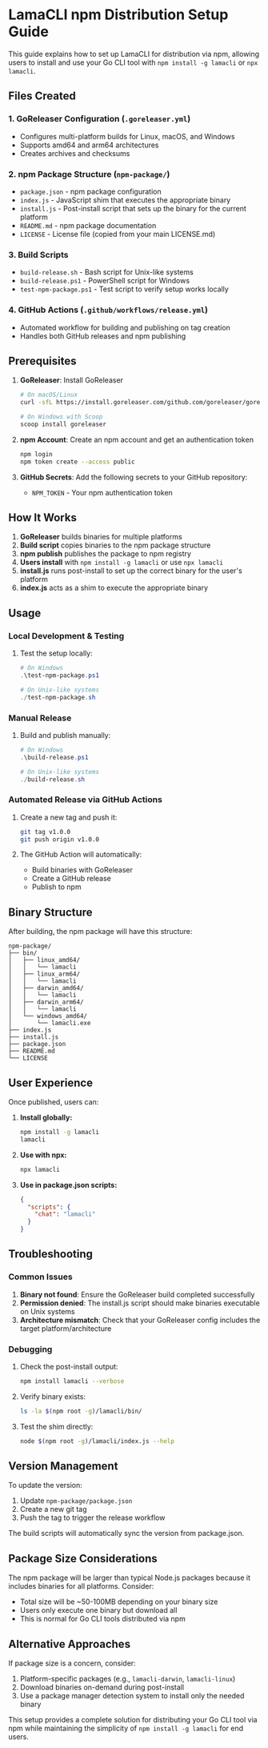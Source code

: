 # LamaCLI npm Distribution Setup Guide

This guide explains how to set up LamaCLI for distribution via npm, allowing users to install and use your Go CLI tool with `npm install -g lamacli` or `npx lamacli`.

## Files Created

### 1. GoReleaser Configuration (`.goreleaser.yml`)
- Configures multi-platform builds for Linux, macOS, and Windows
- Supports amd64 and arm64 architectures
- Creates archives and checksums

### 2. npm Package Structure (`npm-package/`)
- `package.json` - npm package configuration
- `index.js` - JavaScript shim that executes the appropriate binary
- `install.js` - Post-install script that sets up the binary for the current platform
- `README.md` - npm package documentation
- `LICENSE` - License file (copied from your main LICENSE.md)

### 3. Build Scripts
- `build-release.sh` - Bash script for Unix-like systems
- `build-release.ps1` - PowerShell script for Windows
- `test-npm-package.ps1` - Test script to verify setup works locally

### 4. GitHub Actions (`.github/workflows/release.yml`)
- Automated workflow for building and publishing on tag creation
- Handles both GitHub releases and npm publishing

## Prerequisites

1. **GoReleaser**: Install GoReleaser
   ```bash
   # On macOS/Linux
   curl -sfL https://install.goreleaser.com/github.com/goreleaser/goreleaser.sh | sh
   
   # On Windows with Scoop
   scoop install goreleaser
   ```

2. **npm Account**: Create an npm account and get an authentication token
   ```bash
   npm login
   npm token create --access public
   ```

3. **GitHub Secrets**: Add the following secrets to your GitHub repository:
   - `NPM_TOKEN` - Your npm authentication token

## How It Works

1. **GoReleaser** builds binaries for multiple platforms
2. **Build script** copies binaries to the npm package structure
3. **npm publish** publishes the package to npm registry
4. **Users install** with `npm install -g lamacli` or use `npx lamacli`
5. **install.js** runs post-install to set up the correct binary for the user's platform
6. **index.js** acts as a shim to execute the appropriate binary

## Usage

### Local Development & Testing

1. Test the setup locally:
   ```powershell
   # On Windows
   .\test-npm-package.ps1
   
   # On Unix-like systems
   ./test-npm-package.sh
   ```

### Manual Release

1. Build and publish manually:
   ```powershell
   # On Windows
   .\build-release.ps1
   
   # On Unix-like systems
   ./build-release.sh
   ```

### Automated Release via GitHub Actions

1. Create a new tag and push it:
   ```bash
   git tag v1.0.0
   git push origin v1.0.0
   ```

2. The GitHub Action will automatically:
   - Build binaries with GoReleaser
   - Create a GitHub release
   - Publish to npm

## Binary Structure

After building, the npm package will have this structure:
```
npm-package/
├── bin/
│   ├── linux_amd64/
│   │   └── lamacli
│   ├── linux_arm64/
│   │   └── lamacli
│   ├── darwin_amd64/
│   │   └── lamacli
│   ├── darwin_arm64/
│   │   └── lamacli
│   └── windows_amd64/
│       └── lamacli.exe
├── index.js
├── install.js
├── package.json
├── README.md
└── LICENSE
```

## User Experience

Once published, users can:

1. **Install globally:**
   ```bash
   npm install -g lamacli
   lamacli
   ```

2. **Use with npx:**
   ```bash
   npx lamacli
   ```

3. **Use in package.json scripts:**
   ```json
   {
     "scripts": {
       "chat": "lamacli"
     }
   }
   ```

## Troubleshooting

### Common Issues

1. **Binary not found**: Ensure the GoReleaser build completed successfully
2. **Permission denied**: The install.js script should make binaries executable on Unix systems
3. **Architecture mismatch**: Check that your GoReleaser config includes the target platform/architecture

### Debugging

1. Check the post-install output:
   ```bash
   npm install lamacli --verbose
   ```

2. Verify binary exists:
   ```bash
   ls -la $(npm root -g)/lamacli/bin/
   ```

3. Test the shim directly:
   ```bash
   node $(npm root -g)/lamacli/index.js --help
   ```

## Version Management

To update the version:

1. Update `npm-package/package.json`
2. Create a new git tag
3. Push the tag to trigger the release workflow

The build scripts will automatically sync the version from package.json.

## Package Size Considerations

The npm package will be larger than typical Node.js packages because it includes binaries for all platforms. Consider:

- Total size will be ~50-100MB depending on your binary size
- Users only execute one binary but download all
- This is normal for Go CLI tools distributed via npm

## Alternative Approaches

If package size is a concern, consider:
1. Platform-specific packages (e.g., `lamacli-darwin`, `lamacli-linux`)
2. Download binaries on-demand during post-install
3. Use a package manager detection system to install only the needed binary

This setup provides a complete solution for distributing your Go CLI tool via npm while maintaining the simplicity of `npm install -g lamacli` for end users.
